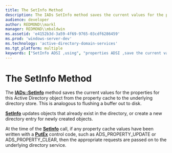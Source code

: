 ```yaml
---
title: The SetInfo Method
description: The IADs SetInfo method saves the current values for the properties for this Active Directory object from the property cache to the underlying directory store. This is analogous to flushing a buffer out to disk.
audience: developer
author: REDMOND\\markl
manager: REDMOND\\mbaldwin
ms.assetid: 'e4152b3d-3a59-4f69-9765-03cdf6286459'
ms.prod: 'windows-server-dev'
ms.technology: 'active-directory-domain-services'
ms.tgt_platform: multiple
keywords: ["SetInfo ADSI ,using", "properties ADSI ,save the current values for properties"]
---
```


# The SetInfo Method

The [**IADs::SetInfo**](iads-setinfo.md) method saves the current values for the properties for this Active Directory object from the property cache to the underlying directory store. This is analogous to flushing a buffer out to disk.

[**SetInfo**](iads-setinfo.md) updates objects that already exist in the directory, or create a new directory entry for newly created objects.

At the time of the [**SetInfo**](iads-setinfo.md) call, if any property cache values have been written with a [**PutEx**](iads-putex.md) control code, such as ADS\_PROPERTY\_UPDATE or ADS\_PROPERTY\_CLEAR, then the appropriate requests are passed on to the underlying directory service.

 

 




